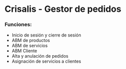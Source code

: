 # Crisalis - Gestor de pedidos

### Funciones:

- Inicio de sesión y cierre de sesión
- ABM de productos
- ABM de servicios
- ABM Cliente
- Alta y anulación de pedidos
- Asignación de servicios a clientes
